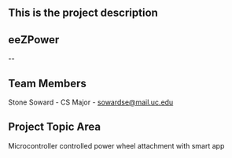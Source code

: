 ## This is the project description

## eeZPower

  --

## Team Members

  Stone Soward - CS Major - sowardse@mail.uc.edu
  
  
## Project Topic Area

  Microcontroller controlled power wheel attachment with smart app
